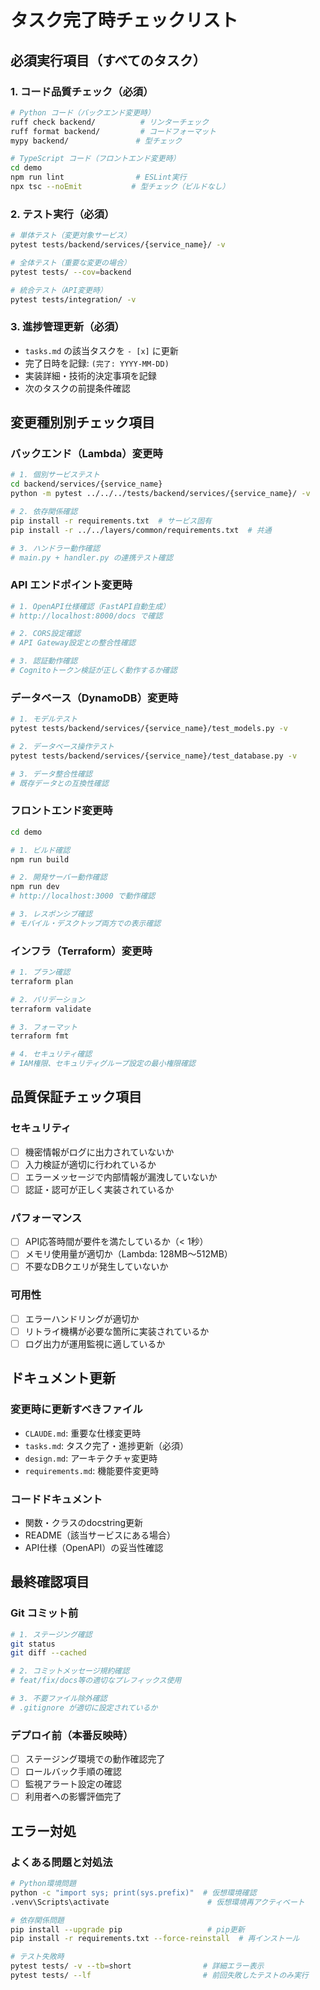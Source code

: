 # タスク完了時チェックリスト

## 必須実行項目（すべてのタスク）

### 1. コード品質チェック（必須）
```bash
# Python コード（バックエンド変更時）
ruff check backend/          # リンターチェック
ruff format backend/         # コードフォーマット
mypy backend/               # 型チェック

# TypeScript コード（フロントエンド変更時）
cd demo
npm run lint                # ESLint実行
npx tsc --noEmit           # 型チェック（ビルドなし）
```

### 2. テスト実行（必須）
```bash
# 単体テスト（変更対象サービス）
pytest tests/backend/services/{service_name}/ -v

# 全体テスト（重要な変更の場合）
pytest tests/ --cov=backend

# 統合テスト（API変更時）
pytest tests/integration/ -v
```

### 3. 進捗管理更新（必須）
- `tasks.md` の該当タスクを `- [x]` に更新
- 完了日時を記録: `(完了: YYYY-MM-DD)`
- 実装詳細・技術的決定事項を記録
- 次のタスクの前提条件確認

## 変更種別別チェック項目

### バックエンド（Lambda）変更時
```bash
# 1. 個別サービステスト
cd backend/services/{service_name}
python -m pytest ../../../tests/backend/services/{service_name}/ -v

# 2. 依存関係確認
pip install -r requirements.txt  # サービス固有
pip install -r ../../layers/common/requirements.txt  # 共通

# 3. ハンドラー動作確認
# main.py + handler.py の連携テスト確認
```

### API エンドポイント変更時
```bash
# 1. OpenAPI仕様確認（FastAPI自動生成）
# http://localhost:8000/docs で確認

# 2. CORS設定確認
# API Gateway設定との整合性確認

# 3. 認証動作確認
# Cognitoトークン検証が正しく動作するか確認
```

### データベース（DynamoDB）変更時
```bash
# 1. モデルテスト
pytest tests/backend/services/{service_name}/test_models.py -v

# 2. データベース操作テスト
pytest tests/backend/services/{service_name}/test_database.py -v

# 3. データ整合性確認
# 既存データとの互換性確認
```

### フロントエンド変更時
```bash
cd demo

# 1. ビルド確認
npm run build

# 2. 開発サーバー動作確認
npm run dev
# http://localhost:3000 で動作確認

# 3. レスポンシブ確認
# モバイル・デスクトップ両方での表示確認
```

### インフラ（Terraform）変更時
```bash
# 1. プラン確認
terraform plan

# 2. バリデーション
terraform validate

# 3. フォーマット
terraform fmt

# 4. セキュリティ確認
# IAM権限、セキュリティグループ設定の最小権限確認
```

## 品質保証チェック項目

### セキュリティ
- [ ] 機密情報がログに出力されていないか
- [ ] 入力検証が適切に行われているか
- [ ] エラーメッセージで内部情報が漏洩していないか
- [ ] 認証・認可が正しく実装されているか

### パフォーマンス
- [ ] API応答時間が要件を満たしているか（< 1秒）
- [ ] メモリ使用量が適切か（Lambda: 128MB〜512MB）
- [ ] 不要なDBクエリが発生していないか

### 可用性
- [ ] エラーハンドリングが適切か
- [ ] リトライ機構が必要な箇所に実装されているか
- [ ] ログ出力が運用監視に適しているか

## ドキュメント更新

### 変更時に更新すべきファイル
- `CLAUDE.md`: 重要な仕様変更時
- `tasks.md`: タスク完了・進捗更新（必須）
- `design.md`: アーキテクチャ変更時
- `requirements.md`: 機能要件変更時

### コードドキュメント
- 関数・クラスのdocstring更新
- README（該当サービスにある場合）
- API仕様（OpenAPI）の妥当性確認

## 最終確認項目

### Git コミット前
```bash
# 1. ステージング確認
git status
git diff --cached

# 2. コミットメッセージ規約確認
# feat/fix/docs等の適切なプレフィックス使用

# 3. 不要ファイル除外確認
# .gitignore が適切に設定されているか
```

### デプロイ前（本番反映時）
- [ ] ステージング環境での動作確認完了
- [ ] ロールバック手順の確認
- [ ] 監視アラート設定の確認
- [ ] 利用者への影響評価完了

## エラー対処

### よくある問題と対処法
```bash
# Python環境問題
python -c "import sys; print(sys.prefix)"  # 仮想環境確認
.venv\Scripts\activate                      # 仮想環境再アクティベート

# 依存関係問題
pip install --upgrade pip                   # pip更新
pip install -r requirements.txt --force-reinstall  # 再インストール

# テスト失敗時
pytest tests/ -v --tb=short                # 詳細エラー表示
pytest tests/ --lf                         # 前回失敗したテストのみ実行
```